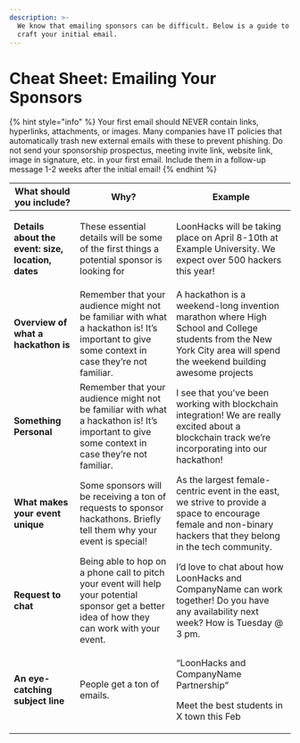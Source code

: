 ```yaml
---
description: >-
  We know that emailing sponsors can be difficult. Below is a guide to help
  craft your initial email.
---
```


# Cheat Sheet: Emailing Your Sponsors

{% hint style="info" %}
Your first email should NEVER contain links, hyperlinks, attachments, or images. Many companies have IT policies that automatically trash new external emails with these to prevent phishing. Do not send your sponsorship prospectus, meeting invite link, website link, image in signature, etc. in your first email. Include them in a follow-up message 1-2 weeks after the initial email!
{% endhint %}

| **What should you include?**                                               | **Why?**                                                                                                                                       | **Example**                                                                                                                                                          |
| -------------------------------------------------------------------------- | ---------------------------------------------------------------------------------------------------------------------------------------------- | -------------------------------------------------------------------------------------------------------------------------------------------------------------------- |
| <p><strong>Details about the event: size, location, dates</strong><br></p> | These essential details will be some of the first things a potential sponsor is looking for                                                    | LoonHacks will be taking place on April 8-10th at Example University. We expect over 500 hackers this year!                                                          |
| **Overview of what a hackathon is**                                        | Remember that your audience might not be familiar with what a hackathon is! It’s important to give some context in case they’re not familiar.  | A hackathon is a weekend-long invention marathon where High School and College students from the New York City area will spend the weekend building awesome projects |
| **Something Personal**                                                     | Remember that your audience might not be familiar with what a hackathon is! It’s important to give some context in case they’re not familiar.  | I see that you’ve been working with blockchain integration! We are really excited about a blockchain track we’re incorporating into our hackathon!                   |
| **What makes your event unique**                                           | Some sponsors will be receiving a ton of requests to sponsor hackathons. Briefly tell them why your event is special!                          | As the largest female-centric event in the east, we strive to provide a space to encourage female and non-binary hackers that they belong in the tech community.     |
| **Request to chat**                                                        | Being able to hop on a phone call to pitch your event will help your potential sponsor get a better idea of how they can work with your event. | I’d love to chat about how LoonHacks and CompanyName can work together! Do you have any availability next week? How is Tuesday @ 3 pm.                               |
| **An eye-catching subject line**                                           | People get a ton of emails.                                                                                                                    | <p>“LoonHacks and CompanyName Partnership”<br></p><p>Meet the best students in X town this Feb<br></p>                                                               |

